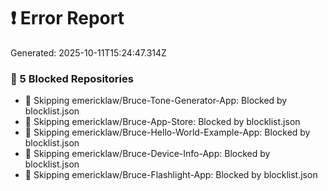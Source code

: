 # ❗ Error Report

Generated: 2025-10-11T15:24:47.314Z

### 🛑 5 Blocked Repositories
- 🛑 Skipping emericklaw/Bruce-Tone-Generator-App: Blocked by blocklist.json
- 🛑 Skipping emericklaw/Bruce-App-Store: Blocked by blocklist.json
- 🛑 Skipping emericklaw/Bruce-Hello-World-Example-App: Blocked by blocklist.json
- 🛑 Skipping emericklaw/Bruce-Device-Info-App: Blocked by blocklist.json
- 🛑 Skipping emericklaw/Bruce-Flashlight-App: Blocked by blocklist.json